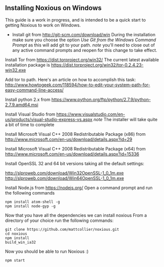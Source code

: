 ## Installing Noxious on Windows ##
This guide is a work in progress, and is intended to be a quick start to getting Noxious to work on Windows.

- Install git from http://git-scm.com/download/win
During the installation make sure you choose the option *Use Git from the Windows Command Prompt* as this will add git to your path. *note* you'll need to close out of any active command prompts and reopen for this change to take effect.

Install Tor from https://dist.torproject.org/win32/
The current latest available installation package is https://dist.torproject.org/win32/tor-0.2.4.23-win32.exe

Add tor to path. Here's an article on how to accomplish this task:
http://www.howtogeek.com/118594/how-to-edit-your-system-path-for-easy-command-line-access/

Install python 2.x from https://www.python.org/ftp/python/2.7.9/python-2.7.9.amd64.msi

Install Visual Studio from https://www.visualstudio.com/en-us/products/visual-studio-express-vs.aspx
*note* The installer will take quite a bit of time to complete

Install Microsoft Visual C++ 2008 Redistributable Package (x86) from http://www.microsoft.com/en-us/download/details.aspx?id=29

Install Microsoft Visual C++ 2008 Redistributable Package (x64) from http://www.microsoft.com/en-us/download/details.aspx?id=15336

Install OpenSSL 32 and 64 bit versions taking all the default settings:

http://slproweb.com/download/Win32OpenSSL-1_0_1m.exe
http://slproweb.com/download/Win64OpenSSL-1_0_1m.exe


Install Node.js from https://nodejs.org/
Open a command prompt and run the following commands
````
npm install atom-shell -g
npm install node-gyp -g
````

Now that you have all the dependencies we can install noxious
From a directory of your choice run the following commands:

````
git clone https://github.com/mattcollier/noxious.git
cd noxious
npm install
build_win_ia32
````

Now you should be able to run Noxious :)
````
npm start
````
